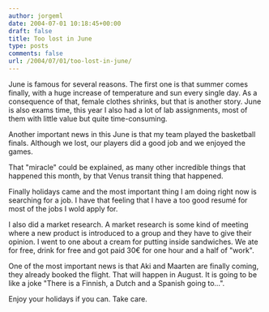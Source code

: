 ```yaml
---
author: jorgeml
date: 2004-07-01 10:18:45+00:00
draft: false
title: Too lost in June
type: posts
comments: false
url: /2004/07/01/too-lost-in-june/
---
```


June is famous for several reasons. The first one is that summer comes finally, with a huge increase of temperature and sun every single day. As a consequence of that, female clothes shrinks, but that is another story. June is also exams time, this year I also had a lot of lab assignments, most of them with little value but quite time-consuming.

Another important news in this June is that my team played the basketball finals. Although we lost, our players did a good job and we enjoyed the games.

That "miracle" could be explained, as many other incredible things that happened this month, by that Venus transit thing that happened.

Finally holidays came and the most important thing I am doing right now is searching for a job. I have that feeling that I have a too good resumé for most of the jobs I wold apply for.

I also did a market research. A market research is some kind of meeting where a new product is introduced to a group and they have to give their opinion. I went to one about a cream for putting inside sandwiches. We ate for free, drink for free and got paid 30€ for one hour and a half of "work".

One of the most important news is that Aki and Maarten are finally coming, they already booked the flight. That will happen in August. It is going to be like a joke "There is a Finnish, a Dutch and a Spanish going to...".

Enjoy your holidays if you can. Take care.
